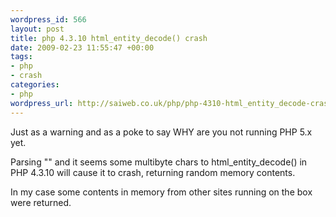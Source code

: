 ```yaml
--- 
wordpress_id: 566
layout: post
title: php 4.3.10 html_entity_decode() crash
date: 2009-02-23 11:55:47 +00:00
tags: 
- php
- crash
categories: 
- php
wordpress_url: http://saiweb.co.uk/php/php-4310-html_entity_decode-crash
---
```

Just as a warning and as a poke to say WHY are you not running PHP 5.x yet.

Parsing "" and it seems some multibyte chars to html_entity_decode() in PHP 4.3.10 will cause it to crash, returning random memory contents.

In my case some contents in memory from other sites running on the box were returned.
